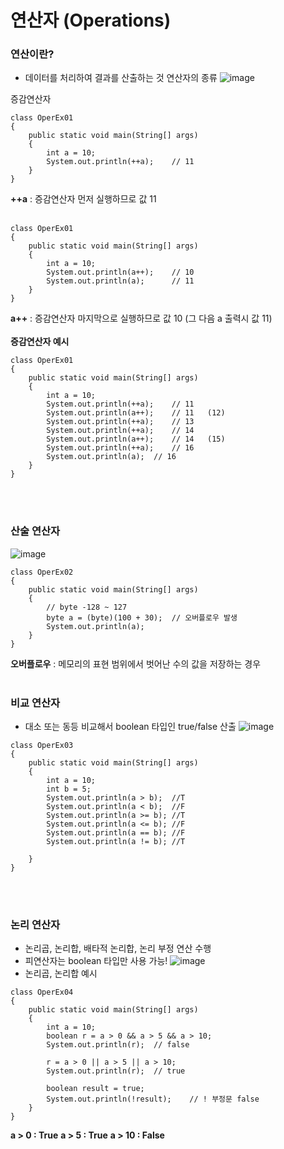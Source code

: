 # 연산자 (Operations)
### 연산이란?
* 데이터를 처리하여 결과를 산출하는 것
연산자의 종류
![image](https://github.com/rladbwls1/JAVA/assets/105581525/6e147b02-c0ac-4e82-b00f-dc2b1730008c)


증감연산자
```
class OperEx01 
{
	public static void main(String[] args) 
	{
		int a = 10;
		System.out.println(++a);	// 11
	}
}
```
**++a** : 증감연산자 먼저 실행하므로 값 11
 <br/><br/>
```
class OperEx01 
{
	public static void main(String[] args) 
	{
		int a = 10;
		System.out.println(a++);	// 10
		System.out.println(a);		// 11
	}
}
```
**a++** : 증감연산자 마지막으로 실행하므로 값 10 (그 다음 a 출력시 값 11)
 <br/><br/>
**증감연산자 예시**
```
class OperEx01 
{
	public static void main(String[] args) 
	{
		int a = 10;
		System.out.println(++a);	// 11
		System.out.println(a++);	// 11	(12)
		System.out.println(++a);	// 13
		System.out.println(++a);	// 14
		System.out.println(a++);	// 14	(15)
		System.out.println(++a);	// 16
		System.out.println(a);	// 16
	}
}
```
<br/><br/>
### 산술 연산자
![image](https://github.com/rladbwls1/JAVA/assets/105581525/8d10a56b-e227-4115-897a-13c665186b9b)
```
class OperEx02 
{
	public static void main(String[] args) 
	{
		// byte -128 ~ 127
		byte a = (byte)(100 + 30);	// 오버플로우 발생
		System.out.println(a);
	}
}
```
**오버플로우** : 메모리의 표현 범위에서 벗어난 수의 값을 저장하는 경우
<br/><br/>

### 비교 연산자
* 대소 또는 동등 비교해서 boolean 타입인 true/false 산출
![image](https://github.com/rladbwls1/JAVA/assets/105581525/d583266d-044a-46be-a68d-30dfc5e9866b)

```
class OperEx03  
{
	public static void main(String[] args) 
	{
		int a = 10;
		int b = 5;
		System.out.println(a > b);	//T
		System.out.println(a < b);	//F
		System.out.println(a >= b);	//T
		System.out.println(a <= b);	//F
		System.out.println(a == b);	//F
		System.out.println(a != b);	//T

	}
}
```
<br/><br/>

### 논리 연산자
* 논리곱, 논리합, 배타적 논리합, 논리 부정 연산 수행
* 피연산자는 boolean 타입만 사용 가능!
![image](https://github.com/rladbwls1/JAVA/assets/105581525/fe404966-17c5-4026-b1fc-db4dce0aa8ec)
* 논리곱, 논리합 예시
```
class OperEx04 
{
	public static void main(String[] args) 
	{
		int a = 10;
		boolean r = a > 0 && a > 5 && a > 10;
		System.out.println(r);	// false

		r = a > 0 || a > 5 || a > 10;
		System.out.println(r);	// true

		boolean result = true;
		System.out.println(!result);	// ! 부정문 false
	}
}
```
**a > 0 : True**
**a > 5 : True**
**a > 10 : False**
<br/><br/>
